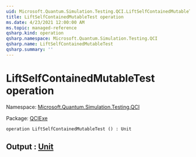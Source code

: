 ```yaml
---
uid: Microsoft.Quantum.Simulation.Testing.QCI.LiftSelfContainedMutableTest
title: LiftSelfContainedMutableTest operation
ms.date: 4/23/2021 12:00:00 AM
ms.topic: managed-reference
qsharp.kind: operation
qsharp.namespace: Microsoft.Quantum.Simulation.Testing.QCI
qsharp.name: LiftSelfContainedMutableTest
qsharp.summary: ''
---
```


# LiftSelfContainedMutableTest operation

Namespace: [Microsoft.Quantum.Simulation.Testing.QCI](xref:Microsoft.Quantum.Simulation.Testing.QCI)

Package: [QCIExe](https://nuget.org/packages/QCIExe)




```qsharp
operation LiftSelfContainedMutableTest () : Unit
```


## Output : [Unit](xref:microsoft.quantum.qsharp.valueliterals#unit-literal)

